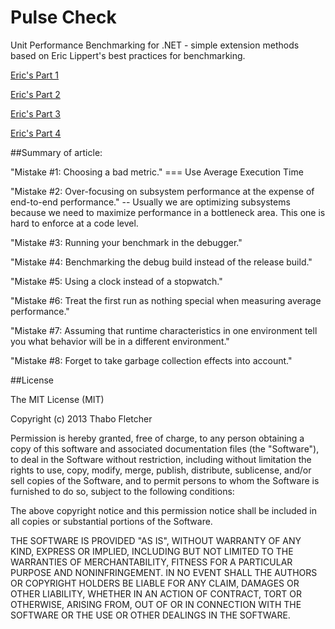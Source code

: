 Pulse Check
================

Unit Performance Benchmarking for .NET - simple extension methods based on Eric Lippert's best practices for benchmarking.

[Eric's Part 1](http://tech.pro/blog/1293/c-performance-benchmark-mistakes-part-one)

[Eric's Part 2](http://tech.pro/tutorial/1295/c-performance-benchmark-mistakes-part-two)

[Eric's Part 3](http://tech.pro/tutorial/1317/c-performance-benchmark-mistakes-part-three)

[Eric's Part 4](http://tech.pro/tutorial/1433/performance-benchmark-mistakes-part-four)

##Summary of article:

"Mistake #1: Choosing a bad metric." === Use Average Execution Time

"Mistake #2: Over-focusing on subsystem performance at the expense of end-to-end performance." -- Usually we are optimizing subsystems because we need to maximize performance in a bottleneck area. This one is hard to enforce at a code level.

"Mistake #3: Running your benchmark in the debugger."

"Mistake #4: Benchmarking the debug build instead of the release build."

"Mistake #5: Using a clock instead of a stopwatch."

"Mistake #6: Treat the first run as nothing special when measuring average performance."

"Mistake #7: Assuming that runtime characteristics in one environment tell you what behavior will be in a different environment."

"Mistake #8: Forget to take garbage collection effects into account."

##License

The MIT License (MIT)

Copyright (c) 2013 Thabo Fletcher

Permission is hereby granted, free of charge, to any person obtaining a copy
of this software and associated documentation files (the "Software"), to deal
in the Software without restriction, including without limitation the rights
to use, copy, modify, merge, publish, distribute, sublicense, and/or sell
copies of the Software, and to permit persons to whom the Software is
furnished to do so, subject to the following conditions:

The above copyright notice and this permission notice shall be included in
all copies or substantial portions of the Software.

THE SOFTWARE IS PROVIDED "AS IS", WITHOUT WARRANTY OF ANY KIND, EXPRESS OR
IMPLIED, INCLUDING BUT NOT LIMITED TO THE WARRANTIES OF MERCHANTABILITY,
FITNESS FOR A PARTICULAR PURPOSE AND NONINFRINGEMENT. IN NO EVENT SHALL THE
AUTHORS OR COPYRIGHT HOLDERS BE LIABLE FOR ANY CLAIM, DAMAGES OR OTHER
LIABILITY, WHETHER IN AN ACTION OF CONTRACT, TORT OR OTHERWISE, ARISING FROM,
OUT OF OR IN CONNECTION WITH THE SOFTWARE OR THE USE OR OTHER DEALINGS IN
THE SOFTWARE.
